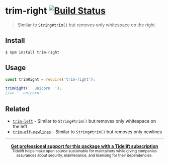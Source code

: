 # trim-right [![Build Status](https://travis-ci.org/sindresorhus/trim-right.svg?branch=master)](https://travis-ci.org/sindresorhus/trim-right)

> Similar to [`String#trim()`](https://developer.mozilla.org/en-US/docs/Web/JavaScript/Reference/Global_Objects/String/Trim) but removes only whitespace on the right


## Install

```
$ npm install trim-right
```


## Usage

```js
const trimRight = require('trim-right');

trimRight('  unicorn  ');
//=> '  unicorn'
```


## Related

- [`trim-left`](https://github.com/sindresorhus/trim-left) - Similar to `String#trim()` but removes only whitespace on the left
- [`trim-off-newlines`](https://github.com/stevemao/trim-off-newlines) - Similar to `String#trim()` but removes only newlines


---

<div align="center">
	<b>
		<a href="https://tidelift.com/subscription/pkg/npm-trim-right?utm_source=npm-trim-right&utm_medium=referral&utm_campaign=readme">Get professional support for this package with a Tidelift subscription</a>
	</b>
	<br>
	<sub>
		Tidelift helps make open source sustainable for maintainers while giving companies<br>assurances about security, maintenance, and licensing for their dependencies.
	</sub>
</div>
